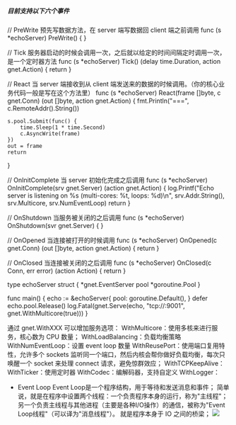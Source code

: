 ##### 目前支持以下六个事件

// PreWrite  预先写数据方法，在 server 端写数据回 client 端之前调用
func (s *echoServer) PreWrite() {
}

// Tick 服务器启动的时候会调用一次，之后就以给定的时间间隔定时调用一次，是一个定时器方法
func (s *echoServer) Tick() (delay time.Duration, action gnet.Action) {
	return
}

// React 当 server 端接收到从 client 端发送来的数据的时候调用。（你的核心业务代码一般是写在这个方法里）
func (s *echoServer) React(frame []byte, c gnet.Conn) (out []byte, action gnet.Action) {
	fmt.Println("===", c.RemoteAddr().String())

	s.pool.Submit(func() {
		time.Sleep(1 * time.Second)
		c.AsyncWrite(frame)
	})
	out = frame
	return
}

// OnInitComplete 当 server 初始化完成之后调用
func (s *echoServer) OnInitComplete(srv gnet.Server) (action gnet.Action) {
	log.Printf("Echo server is listening on %s (multi-cores: %t, loops: %d)\n",
		srv.Addr.String(), srv.Multicore, srv.NumEventLoop)
	return
}

// OnShutdown 当服务被关闭的之后调用
func (s *echoServer) OnShutdown(svr gnet.Server) {
}

// OnOpened 当连接被打开的时候调用
func (s *echoServer) OnOpened(c gnet.Conn) (out []byte, action gnet.Action) {
	return
}

// OnClosed 当连接被关闭的之后调用
func (s *echoServer) OnClosed(c Conn, err error) (action Action) {
	return
}

type echoServer struct {
	*gnet.EventServer
	pool *goroutine.Pool
}

func main() {
	echo := &echoServer{
		pool: goroutine.Default(),
	}
	defer echo.pool.Release()
	log.Fatal(gnet.Serve(echo, "tcp://:9001", gnet.WithMulticore(true)))
}

通过 gnet.WithXXX 可以增加服务选项：
WithMulticore：使用多核来进行服务，核心数为 CPU 数量；
WithLoadBalancing：负载均衡策略
WithNumEventLoop：设置 event loop 数量
WithReusePort：使用端口复用特性，允许多个 sockets 监听同一个端口，然后内核会帮你做好负载均衡，每次只唤醒一个 socket 来处理 connect 请求，避免惊群效应；
WithTCPKeepAlive：
WithTicker：使用定时器
WithCodec：编解码器，支持自定义
WithLogger：

- Event Loop
  Event Loop是一个程序结构，用于等待和发送消息和事件；
  简单说，就是在程序中设置两个线程：一个负责程序本身的运行，称为"主线程"；
  另一个负责主线程与其他进程（主要是各种I/O操作）的通信，被称为"Event Loop线程"（可以译为"消息线程"）。
  就是程序本身于 IO 之间的桥梁；
  ![](http://www.ruanyifeng.com/blogimg/asset/201310/2013102004.png)